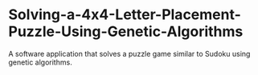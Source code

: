 # Solving-a-4x4-Letter-Placement-Puzzle-Using-Genetic-Algorithms
A software application that solves a puzzle game similar to Sudoku using genetic algorithms. 
